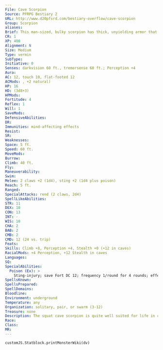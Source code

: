 ```yaml
---
File: Cave Scorpion
Source: PFRPG Bestiary 2
URL: http://www.d20pfsrd.com/bestiary-overflow/cave-scorpion
Group: Scorpion
aliases: 
Brief: This man-sized, bulky scorpion has thick, unyielding armor that makes it almost seem to be made of stone.
CR: 1
XP: 400
Alignment: N
Size: Medium
Type: vermin
SubType: 
Initiative: 0
Senses: darkvision 60 ft., tremorsense 60 ft.; Perception +4
Aura: 
AC: 12, touch 10, flat-footed 12
ACMods: , +2 natural)
HP: 16
HD: (3d8+3)
HPMods: 
Fortitude: 4
Reflex: 1
Will: 1
SaveMods: 
DefensiveAbilities: 
DR: 
Immunities: mind-affecting effects
Resist: 
SR: 
Weaknesses: 
Space: 5 ft.
Speed: 60 ft.
MoveMods: 
Burrow: 
Climb: 40 ft.
Fly: 
Maneuverability: 
Swim: 
Melee: 2 claws +2 (1d4), sting +2 (1d4 plus poison)
Reach: 5 ft.
Ranged: 
SpecialAttacks: rend (2 claws, 2d4)
SpellLikeAbilities: 
STR: 11
DEX: 10
CON: 13
INT: -
WIS: 10
CHA: 2
BAB: 2
CMB: 2
CMD: 12 (24 vs. trip)
Feats: 
Skills: Climb +8, Perception +4, Stealth +0 (+12 in caves)
RacialMods: +4 Perception, +12 Stealth in caves
Languages: 
SQ: 
SpecialAbilities:
  Poison (Ex): >
    Sting-injury; save Fort DC 12; frequency 1/round for 4 rounds; effect 1d2 Str; cure 1 save.
SpellsKnown: 
SpellsPrepared: 
SpellDomains: 
Bloodline: 
Environment: underground
Temperature: any
Organization: solitary, pair, or swarm (3-12)
Treasure: none
Description: The squat cave scorpion is quite well suited for life in caves. With its bulky armor, a cave scorpion at rest looks like a pile of stones. The cave scorpion's favorite food is dwarven meat, and when a cave scorpion finds a working dwarven mine, it can quickly become a major inconvenience.  Dwarven societies often post hefty bounties on cave scorpion stingers.
Race: 
Class: 
MR: 
---
```

```dataviewjs
customJS.Statblock.printMonsterWiki(dv)
```
